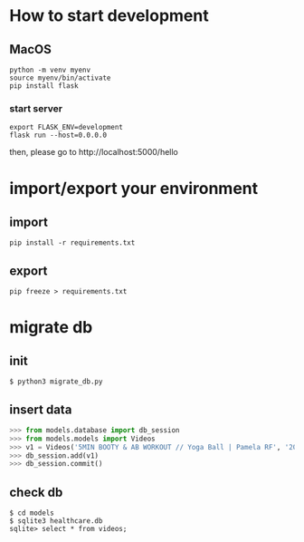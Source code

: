# How to start development

## MacOS
```
python -m venv myenv
source myenv/bin/activate
pip install flask
```

### start server
```
export FLASK_ENV=development
flask run --host=0.0.0.0
```

then, please go to
http://localhost:5000/hello

# import/export your environment
## import
```
pip install -r requirements.txt
```

## export
```
pip freeze > requirements.txt
```

# migrate db
## init
```
$ python3 migrate_db.py
```
## insert data
```python
>>> from models.database import db_session
>>> from models.models import Videos
>>> v1 = Videos('5MIN BOOTY & AB WORKOUT // Yoga Ball | Pamela RF', '2020/9/15', 'The video is in full length which means you can just follow whatever I’m doing! 30 seconds each exercise – NO REST IN BETWEEN.','','https://youtu.be/iY4hQd24_d0','exercise')
>>> db_session.add(v1)
>>> db_session.commit()
```

## check db
```shell
$ cd models
$ sqlite3 healthcare.db
sqlite> select * from videos;
```